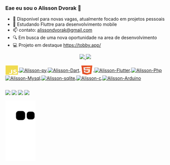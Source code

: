 ### Eae eu sou o Alisson Dvorak 👋

- 🔭 Disponivel para novas vagas, atualmente focado em projetos pessoais 
- 🌱 Estudando Fluttre para desenvolvimento mobile
- 📫 contato: alissondvorak@gmail.com
- 🔍 Em busca de uma nova oportunidade na area de desenvolvimento
- 💻 Projeto em destaque <https://tobby.app/>

<div align="center">
  <a href="https://github.com/alissondvorak">
  <img height="180em" src="https://github-readme-stats.vercel.app/api?username=alissondvorak&show_icons=true&theme=dark&include_all_commits=true&count_private=true"/>
  <img height="180em" src="https://github-readme-stats.vercel.app/api/top-langs/?username=alissondvorak&layout=compact&langs_count=7&theme=dark"/>
</div>
<div style="display: inline_block"><br>
  
            
          
  <img align="center" alt="alisson-Js" height="30" width="40" src="https://raw.githubusercontent.com/devicons/devicon/master/icons/javascript/javascript-plain.svg">
  <img align="center" alt="Alisson-py" height="30" width="40" src="https://cdn.jsdelivr.net/gh/devicons/devicon/icons/python/python-original-wordmark.svg">
  <img align="center" alt="Alisson-Dart" height="30" width="40" src="https://cdn.jsdelivr.net/gh/devicons/devicon/icons/dart/dart-original.svg">
  <img align="center" alt="Alisson-HTML" height="30" width="40" src="https://raw.githubusercontent.com/devicons/devicon/master/icons/html5/html5-original.svg">
  <img align="center" alt="Alisson-Flutter" height="30" width="40" src="https://cdn.jsdelivr.net/gh/devicons/devicon/icons/flutter/flutter-original.svg">
  <img align="center" alt="Alisson-Php" height="40" width="50" img src="https://cdn.jsdelivr.net/gh/devicons/devicon/icons/php/php-original.svg">
  <img align="center" alt="Alisson-Mysql" height="40" width="50" src="https://cdn.jsdelivr.net/gh/devicons/devicon/icons/mysql/mysql-original-wordmark.svg">
  <img align="center" alt="Alisson-sqlite" height="30" width="40" src="https://cdn.jsdelivr.net/gh/devicons/devicon/icons/sqlite/sqlite-original.svg">
  <img align="center" alt="Alisson-c" height="30" width="40"  src="https://cdn.jsdelivr.net/gh/devicons/devicon/icons/c/c-original.svg">
  <img align="center" alt="Alisson-Arduino" height="30" width="40" src="https://cdn.jsdelivr.net/gh/devicons/devicon/icons/arduino/arduino-original.svg">

  
</div>
  
  ##
 
<div> 

  <a href="https://instagram.com/alisson.dvorak" target="_blank"><img src="https://img.shields.io/badge/-Instagram-%23E4405F?style=for-the-badge&logo=instagram&logoColor=white" target="_blank"></a>
 <a href="discordapp.com/users/zhyk#1014" target="_blank"><img src="https://img.shields.io/badge/Discord-7289DA?style=for-the-badge&logo=discord&logoColor=white" target="_blank"></a> 
  <a href = "mailto:alissondvorak@gmail.com"><img src="https://img.shields.io/badge/-Gmail-%23333?style=for-the-badge&logo=gmail&logoColor=white" target="_blank"></a>
  <a href="https://www.linkedin.com/in/alisson-dvorak" target="_blank"><img src="https://img.shields.io/badge/-LinkedIn-%230077B5?style=for-the-badge&logo=linkedin&logoColor=white" target="_blank"></a> 
 
  ![Snake animation](https://github.com/rafaballerini/rafaballerini/blob/output/github-contribution-grid-snake.svg)
 
</div>
